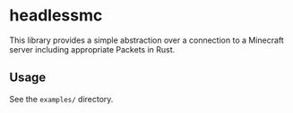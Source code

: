 # headlessmc
This library provides a simple abstraction over a connection to a Minecraft server including appropriate Packets in Rust.

## Usage
See the `examples/` directory.